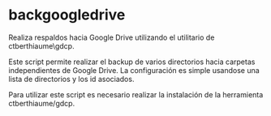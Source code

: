 # backgoogledrive
Realiza respaldos hacia Google Drive utilizando el utilitario de ctberthiaume\gdcp.

Este script permite realizar el backup de varios directorios hacia carpetas independientes de Google Drive. 
La configuración es simple usandose una lista de directorios y los id asociados.

Para utilizar este script es necesario realizar la instalación de la herramienta ctberthiaume/gdcp.
